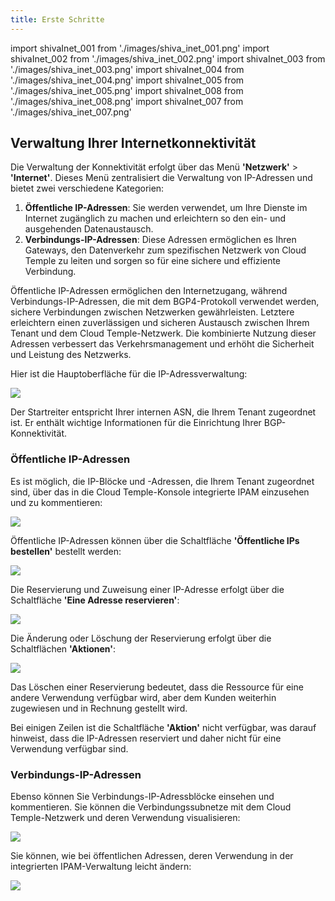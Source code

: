 ```yaml
---
title: Erste Schritte
---
```

import shivaInet_001 from './images/shiva_inet_001.png'
import shivaInet_002 from './images/shiva_inet_002.png'
import shivaInet_003 from './images/shiva_inet_003.png'
import shivaInet_004 from './images/shiva_inet_004.png'
import shivaInet_005 from './images/shiva_inet_005.png'
import shivaInet_008 from './images/shiva_inet_008.png'
import shivaInet_007 from './images/shiva_inet_007.png'

## Verwaltung Ihrer Internetkonnektivität

Die Verwaltung der Konnektivität erfolgt über das Menü **'Netzwerk'** > **'Internet'**. Dieses Menü zentralisiert die Verwaltung von IP-Adressen und bietet zwei verschiedene Kategorien:

1. **Öffentliche IP-Adressen**: Sie werden verwendet, um Ihre Dienste im Internet zugänglich zu machen und erleichtern so den ein- und ausgehenden Datenaustausch.
2. **Verbindungs-IP-Adressen**: Diese Adressen ermöglichen es Ihren Gateways, den Datenverkehr zum spezifischen Netzwerk von Cloud Temple zu leiten und sorgen so für eine sichere und effiziente Verbindung.

Öffentliche IP-Adressen ermöglichen den Internetzugang, während Verbindungs-IP-Adressen, die mit dem BGP4-Protokoll verwendet werden, sichere Verbindungen zwischen Netzwerken gewährleisten. Letztere erleichtern einen zuverlässigen und sicheren Austausch zwischen Ihrem Tenant und dem Cloud Temple-Netzwerk. Die kombinierte Nutzung dieser Adressen verbessert das Verkehrsmanagement und erhöht die Sicherheit und Leistung des Netzwerks.

Hier ist die Hauptoberfläche für die IP-Adressverwaltung:

<img src={shivaInet_001} />

Der Startreiter entspricht Ihrer internen ASN, die Ihrem Tenant zugeordnet ist. Er enthält wichtige Informationen für die Einrichtung Ihrer BGP-Konnektivität.

### Öffentliche IP-Adressen

Es ist möglich, die IP-Blöcke und -Adressen, die Ihrem Tenant zugeordnet sind, über das in die Cloud Temple-Konsole integrierte IPAM einzusehen und zu kommentieren:

<img src={shivaInet_002} />

Öffentliche IP-Adressen können über die Schaltfläche **'Öffentliche IPs bestellen'** bestellt werden:

<img src={shivaInet_003} />

Die Reservierung und Zuweisung einer IP-Adresse erfolgt über die Schaltfläche **'Eine Adresse reservieren'**:

<img src={shivaInet_004} />

Die Änderung oder Löschung der Reservierung erfolgt über die Schaltflächen **'Aktionen'**:

<img src={shivaInet_005} />

Das Löschen einer Reservierung bedeutet, dass die Ressource für eine andere Verwendung verfügbar wird, aber dem Kunden weiterhin zugewiesen und in Rechnung gestellt wird.

Bei einigen Zeilen ist die Schaltfläche **'Aktion'** nicht verfügbar, was darauf hinweist, dass die IP-Adressen reserviert und daher nicht für eine Verwendung verfügbar sind.

### Verbindungs-IP-Adressen

Ebenso können Sie Verbindungs-IP-Adressblöcke einsehen und kommentieren. Sie können die Verbindungssubnetze mit dem Cloud Temple-Netzwerk und deren Verwendung visualisieren:

<img src={shivaInet_008} />

Sie können, wie bei öffentlichen Adressen, deren Verwendung in der integrierten IPAM-Verwaltung leicht ändern:

<img src={shivaInet_007} />
